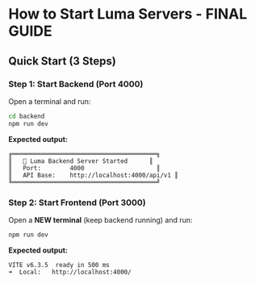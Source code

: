 # How to Start Luma Servers - FINAL GUIDE

## Quick Start (3 Steps)

### Step 1: Start Backend (Port 4000)
Open a terminal and run:
```bash
cd backend
npm run dev
```

**Expected output:**
```
╔════════════════════════════════════════╗
║   🚀 Luma Backend Server Started      ║
║   Port:        4000                    ║
║   API Base:    http://localhost:4000/api/v1 ║
╚════════════════════════════════════════╝
```

### Step 2: Start Frontend (Port 3000)
Open a **NEW terminal** (keep backend running) and run:
```bash
npm run dev
```

**Expected output:**
```
VITE v6.3.5  ready in 500 ms
➜  Local:   http://localhost:4000/